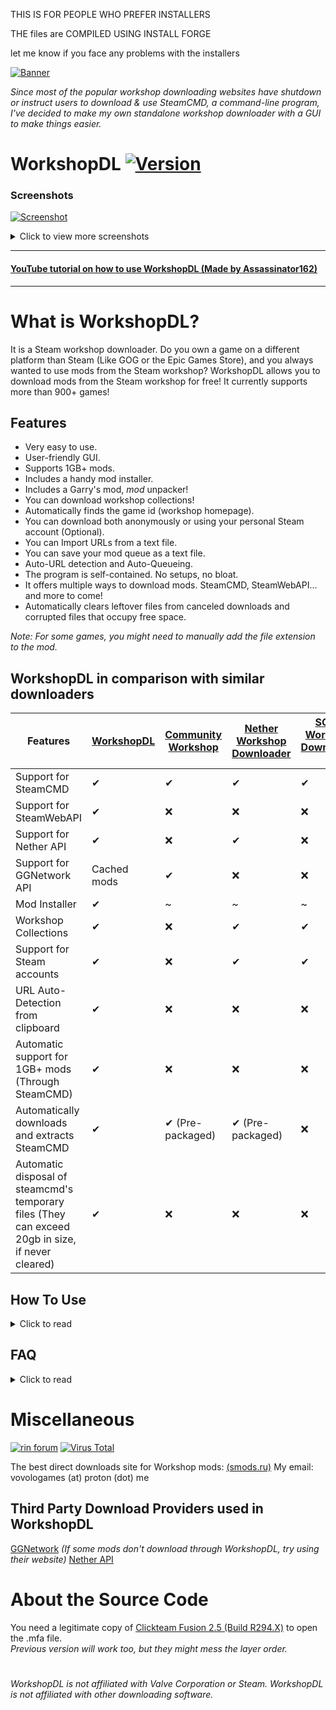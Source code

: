 

THIS IS FOR PEOPLE WHO PREFER INSTALLERS 

THE files are COMPILED USING INSTALL FORGE

let me know if you face any problems with the installers

[![Banner](https://raw.githubusercontent.com/imwaitingnow/WorkshopDL-installer/1.9.7-alpha.1/screenshots/banner_opaque_red_download.png)](https://github.com/VovoloGames/WorkshopDL/releases/download/v1.9.7/WorkshopDL.v1.9.7.zip)

<em>Since most of the popular workshop downloading websites have shutdown or instruct users to download & use SteamCMD, a command-line program,
I've decided to make my own standalone workshop downloader with a GUI to make things easier.</em>
# WorkshopDL [![Version](https://img.shields.io/badge/version-1.9.7-blue?style=flat-square)](https://github.com/imwaitingnow/WorkshopDL-installer/releases)


### Screenshots
[![Screenshot](https://raw.githubusercontent.com/imwaitingnow/WorkshopDL-installer/main/screenshots/screenshot1.png)](https://github.com/imwaitingnow/WorkshopDL-installer/releases)
<details closed>
<summary>Click to view more screenshots</summary>
<br>

[![Screenshot](https://raw.githubusercontent.com/imwaitingnow/WorkshopDL-installer/main/screenshots/screenshot2.png)](https://github.com/imwaitingnow/WorkshopDL-installer/releases)

[![Screenshot](https://raw.githubusercontent.com/imwaitingnow/WorkshopDL-installer/main/screenshots/screenshot3.png)](https://github.com/imwaitingnow/WorkshopDL-installer/releases)
</details>

----

#### [YouTube tutorial on how to use WorkshopDL (Made by Assassinator162)](https://youtu.be/lB3nz7k5Ao4?t=16)
----

# What is WorkshopDL?
It is a Steam workshop downloader.
Do you own a game on a different platform than Steam (Like GOG or the Epic Games Store),
and you always wanted to use mods from the Steam workshop?
WorkshopDL allows you to download mods from the Steam workshop for free!
It currently supports more than 900+ games!

## Features
- Very easy to use.
- User-friendly GUI.
- Supports 1GB+ mods.
- Includes a handy mod installer.
- Includes a Garry's mod, <em>mod</em> unpacker!
- You can download workshop collections!
- Automatically finds the game id (workshop homepage).
- You can download both anonymously or using your personal Steam account (Optional).
- You can Import URLs from a text file.
- You can save your mod queue as a text file.
- Auto-URL detection and Auto-Queueing.
- The program is self-contained. No setups, no bloat.
- It offers multiple ways to download mods. SteamCMD, SteamWebAPI... and more to come!
- Automatically clears leftover files from canceled downloads and corrupted files that occupy free space.

<em> Note: For some games, you might need to manually add the file extension to the mod.</em>

## WorkshopDL in comparison with similar downloaders
| Features                                                                                          | [WorkshopDL](https://github.com/VovoloGames/WorkshopDL) | [Community Workshop](https://github.com/CommunityWorkshop/CommunityWorkshopDownloader) | [Nether Workshop Downloader](https://github.com/NethercraftMC5608/NetherWorkshopDownloader) | [SCMD Workshop Downloader 2](https://github.com/BerdyAlexei/SCMD-Workshop-Downloader-2) |
|---------------------------------------------------------------------------------------------------|---------------------------------------------------------|----------------------------------------------------------------------------------------|---------------------------------------------------------------------------------------------|-----------------------------------------------------------------------------------------|
| Support for SteamCMD                                                                              | ✔                                                       | ✔                                                                                      | ✔                                                                                           | ✔                                                                                       | 
| Support for SteamWebAPI                                                                           | ✔                                                       | ❌                                                                                      | ❌                                                                                           | ❌                                                                                       | 
| Support for Nether API                                                                            | ✔                                                       | ❌                                                                                      | ✔                                                                                           | ❌                                                                                       | 
| Support for GGNetwork API                                                                         | Cached mods                                             | ✔                                                                                      | ❌                                                                                           | ❌                                                                                       | 
| Mod Installer                                                                                     | ✔                                                       | ~                                                                                      | ~                                                                                           | ~                                                                                       | 
| Workshop Collections                                                                              | ✔                                                       | ❌                                                                                      | ✔                                                                                           | ✔                                                                                       | 
| Support for Steam accounts                                                                        | ✔                                                       | ❌                                                                                      | ✔                                                                                           | ✔                                                                                       | 
| URL Auto-Detection from clipboard                                                                 | ✔                                                       | ❌                                                                                      | ❌                                                                                           | ❌                                                                                       | 
| Automatic support for 1GB+ mods (Through SteamCMD)                                                | ✔                                                       | ❌                                                                                      | ❌                                                                                           | ❌                                                                                       | 
| Automatically downloads and extracts SteamCMD                                                     | ✔                                                       | ✔ (Pre-packaged)                                                                       | ✔ (Pre-packaged)                                                                            | ❌                                                                                       | 
| Automatic disposal of steamcmd's temporary files (They can exceed 20gb in size, if never cleared) | ✔                                                       | ❌                                                                                      | ❌                                                                                           | ❌                                                                                       |

## How To Use
<details closed>
<summary>Click to read</summary>
<br>

`(You can read more information for various issues, inside WorkshopDL by going at "Help>Support".)`

1. Execute "WorkshopDL.exe"
Do *not* open the "steamcmd.exe" located inside the steamcmd folder.

2. At the "Workshop Homepage" box simply copy & paste, inside the box, the game's workshop homepage URL.
For example, here is a workshop homepage https://steamcommunity.com/app/4000/workshop/.

3. At the "Workshop mod URL" box simply copy & paste, inside the box, the URL of the mod you want to download.

4. Click download.
(Note: The first time it might take longer to download cause SteamCMD is downloading some necessary files.
This will *only* happen on your very first launch.)

5. After the download is completed, the folder containing the mod will open in a separate window.
6. Installation of mods differs from game to game.

Note 1: Games that aren't listed here https://steamdb.info/sub/17906/apps/ are not guaranteed to work.

Note 2: If a game does not work, try to download the mods using the AppID (Homepage) of its dedicated server.
You can also try downloading with SteamWebAPI.
It works with a lot of SteamCMD unsupported games, usually single-player ones.
</details>

## FAQ
<details closed>
<summary>Click to read</summary>
<br>

Q: Why would I need this?  
>  A: If you own a game on a different platform like GOG or the Epic Games store, you cannot download mods for the game, as the majority of mods are locked inside Steam's workshop. So instead of buying the game a second time to access the mods, you can simply use WorkshopDL.

Q: How does this work?  
>  A: It pretty much is a GUI that launches Valve's SteamCMD commandline tool with the needed parameters to download the workshop item you want.  
>
>  As of version 1.4.4 and above, it has a lot more complicated features, like workshop collection support, the ability to download mods using the >SteamWebAPI, a download queue... and the list goes on!

Q: Which games are supported by WorkshopDL?  
>  A: Games listed here https://steamdb.info/sub/17906/apps/ will work with no issues.
Other games might work too, but it is not guaranteed.

Q: Is this safe to use?  
>  A: Yes. It is completely safe! It is impossible to get banned for using this tool.
>If you mean virus-wise, it is clean and open-source! Here is a [VirusTotal scan](https://www.virustotal.com/gui/file/b37bde0316d26295d5628cfc3830847499f3a28fd1c8e22e00fc89d3a05019bf) of the latest version.
</details>

# Miscellaneous
[![rin forum](https://img.shields.io/badge/Forum%20Post-cs.rin.ru-darkgray?style=flat-square)](https://cs.rin.ru/forum/viewtopic.php?f=29&t=124583)
[![Virus Total](https://img.shields.io/badge/Virus%20Total%20Scan-v1.9.7%20Clean-brightgreen?style=flat-square)](https://www.virustotal.com/gui/file/b37bde0316d26295d5628cfc3830847499f3a28fd1c8e22e00fc89d3a05019bf)

The best direct downloads site for Workshop mods: [(smods.ru)](https://catalogue.smods.ru/) 
My email: vovologames (at) proton (dot) me

## Third Party Download Providers used in WorkshopDL
[GGNetwork](https://ggntw.com/steam) <em>(If some mods don't download through WorkshopDL, try using their website)</em> 
[Nether API](https://github.com/NethercraftMC5608/NetherWorkshopDownloader/wiki/Supported-API-games)

# About the Source Code
You need a legitimate copy of [Clickteam Fusion 2.5 (Build R294.X)](https://www.clickteam.com/clickteam-fusion-2-5) to open the .mfa file.  
<Em>Previous version will work too, but they might mess the layer order.</em>

#
###### <em>WorkshopDL is not affiliated with Valve Corporation or Steam. WorkshopDL is not affiliated with other downloading software.</em>
